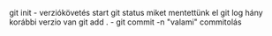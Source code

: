 git init - verziókövetés start
git status miket mentettünk el
git log hány korábbi verzio van
git add . - 
git commit -n "valami" commitolás 

